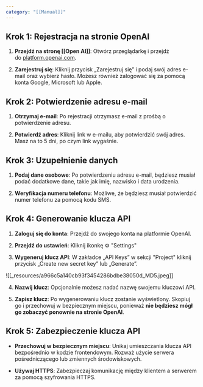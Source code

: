 ```yaml
---
category: "[[Manual]]"
---
```

## Krok 1: Rejestracja na stronie OpenAI

1. **Przejdź na stronę [[Open AI]]**: Otwórz przeglądarkę i przejdź do [platform.openai.com](https://platform.openai.com/).
    
2. **Zarejestruj się**: Kliknij przycisk „Zarejestruj się” i podaj swój adres e-mail oraz wybierz hasło. Możesz również zalogować się za pomocą konta Google, Microsoft lub Apple.
    

## Krok 2: Potwierdzenie adresu e-mail

1. **Otrzymaj e-mail**: Po rejestracji otrzymasz e-mail z prośbą o potwierdzenie adresu.
    
2. **Potwierdź adres**: Kliknij link w e-mailu, aby potwierdzić swój adres. Masz na to 5 dni, po czym link wygaśnie.
    
## Krok 3: Uzupełnienie danych

1. **Podaj dane osobowe**: Po potwierdzeniu adresu e-mail, będziesz musiał podać dodatkowe dane, takie jak imię, nazwisko i data urodzenia.
    
2. **Weryfikacja numeru telefonu**: Możliwe, że będziesz musiał potwierdzić numer telefonu za pomocą kodu SMS.

## Krok 4: Generowanie klucza API

1. **Zaloguj się do konta**: Przejdź do swojego konta na platformie OpenAI.
    
2. **Przejdź do ustawień**: Kliknij ikonkę ⚙️ "Settings"
    
3. **Wygeneruj klucz API**: W zakładce „API Keys” w sekcji "Project" kliknij przycisk „Create new secret key” lub „Generate”.

![[_resources/a966c5a140cb93f3454286bdbe38050d_MD5.jpeg]]

4. **Nazwij klucz**: Opcjonalnie możesz nadać nazwę swojemu kluczowi API.
    
5. **Zapisz klucz**: Po wygenerowaniu klucz zostanie wyświetlony. Skopiuj go i przechowuj w bezpiecznym miejscu, ponieważ **nie będziesz mógł go zobaczyć ponownie na stronie OpenAI**.


## Krok 5: Zabezpieczenie klucza API

- **Przechowuj w bezpiecznym miejscu**: Unikaj umieszczania klucza API bezpośrednio w kodzie frontendowym. Rozważ użycie serwera pośredniczącego lub zmiennych środowiskowych.
    
- **Używaj HTTPS**: Zabezpieczaj komunikację między klientem a serwerem za pomocą szyfrowania HTTPS.